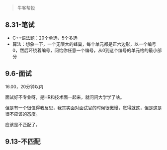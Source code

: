 >牛客帮投

## 8.31-笔试

+ C++语法题：20个单选，5个多选
+ 算法：想象一下，一个无限大的蜂巢，每个单元都是正六边形，以一个编号0，然后环绕着编号，问给你任意一个编号，从0到这个编号的单元格的最小部分

## 9.6-面试
16.00，20分钟以内

面试好不专业呀，是HR和技术面一起来，就问问大学学了啥。

但是有一个很值得我反思，我其实面对面试官的时候很傲慢，觉得就这，但是这是很不应该的态度。

应该是不匹配了。

## 9.13-不匹配
